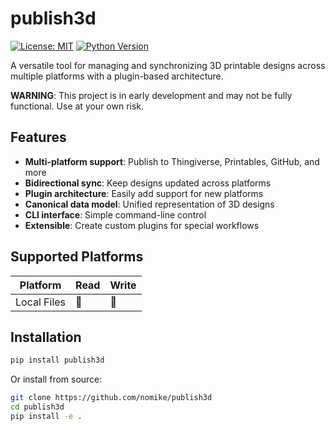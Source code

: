# publish3d

[![License: MIT](https://img.shields.io/badge/License-MIT-yellow.svg)](https://opensource.org/licenses/MIT)
[![Python Version](https://img.shields.io/badge/python-3.11+-blue.svg)](https://www.python.org/downloads/)

A versatile tool for managing and synchronizing 3D printable designs across multiple platforms with a plugin-based architecture.

**WARNING**: This project is in early development and may not be fully functional. Use at your own risk.

## Features

- **Multi-platform support**: Publish to Thingiverse, Printables, GitHub, and more
- **Bidirectional sync**: Keep designs updated across platforms
- **Plugin architecture**: Easily add support for new platforms
- **Canonical data model**: Unified representation of 3D designs
- **CLI interface**: Simple command-line control
- **Extensible**: Create custom plugins for special workflows

## Supported Platforms

| Platform       | Read | Write |
|----------------|------|-------|
| Local Files    | 🚧   | 🚧    |

## Installation

```bash
pip install publish3d
```

Or install from source:

```bash
git clone https://github.com/nomike/publish3d
cd publish3d
pip install -e .
```
